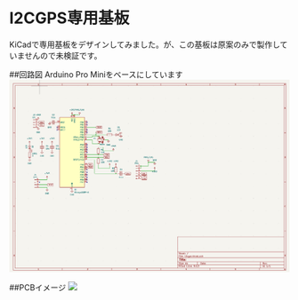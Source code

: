 # I2CGPS専用基板
KiCadで専用基板をデザインしてみました。が、この基板は原案のみで製作していませんので未検証です。

##回路図
Arduino Pro Miniをベースにしています
![回路図](imgs/schematic.png)

##PCBイメージ
![](imgs/pcbuimg.png)
